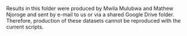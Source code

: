 Results in this folder were produced by Mwila Mulubwa and Mathew Njoroge and sent by e-mail to us or via a shared Google Drive folder.
Therefore, production of these datasets cannot be reproduced with the current scripts.
